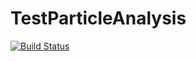 # TestParticleAnalysis

[![Build Status](https://github.com/Beforerr/TestParticleAnalysis.jl/actions/workflows/CI.yml/badge.svg?branch=main)](https://github.com/Beforerr/TestParticleAnalysis.jl/actions/workflows/CI.yml?query=branch%3Amain)

